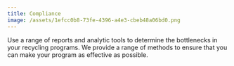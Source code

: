 ```yaml
---
title: Compliance
image: /assets/1efcc0b8-73fe-4396-a4e3-cbeb48a06bd0.png
---
```

Use a range of reports and analytic tools to determine the bottlenecks in your recycling programs. We provide a range of methods to ensure that you can make your program as effective as possible.

